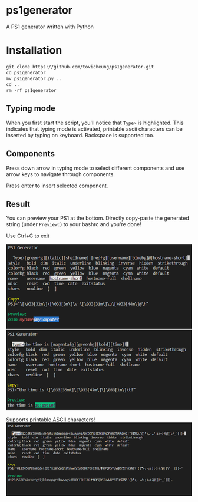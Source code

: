 # ps1generator
A PS1 generator written with Python

# Installation
```
git clone https://github.com/tovicheung/ps1generator.git
cd ps1generator
mv ps1generator.py ..
cd ..
rm -rf ps1generator
```

## Typing mode
When you first start the script, you'll notice that `Type>` is highlighted. This indicates that typing mode is activated, printable ascii characters can be inserted by typing on keyboard. Backspace is supported too.

## Components
Press down arrow in typing mode to select different components and use arrow keys to navigate through components.

Press enter to insert selected component.

## Result
You can preview your PS1 at the bottom. Directly copy-paste the generated string (under `Preview:`) to your bashrc and you're done!

Use Ctrl+C to exit

![image](./assets/demo.png)
![image](./assets/demo2.png)

Supports printable ASCII characters!
![image](./assets/demo3.png)